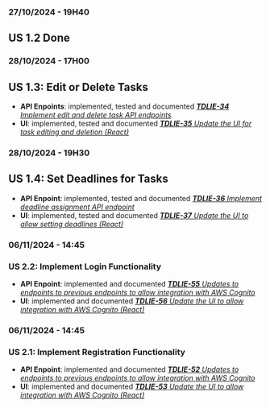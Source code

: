 ### 27/10/2024 - 19H40

## US 1.2 Done

### 28/10/2024 - 17H00

## US 1.3: Edit or Delete Tasks
- **API Enpoints**: implemented, tested and documented *[**TDLIE-34** Implement edit and delete task API endpoints](./backend_ToDoList/README.md)*
- **UI**: implemented, tested and documented *[**TDLIE-35** Update the UI for task editing and deletion (React)](./frontend_todolist/README.md)*

### 28/10/2024 - 19H30

## US 1.4: Set Deadlines for Tasks
- **API Enpoint**: implemented, tested and documented *[**TDLIE-36** Implement deadline assignment API endpoint](./backend_ToDoList/README.md)*
- **UI**: implemented, tested and documented *[**TDLIE-37** Update the UI to allow setting deadlines (React)](./frontend_todolist/README.md)*

### 06/11/2024 - 14:45

### US 2.2: Implement Login Functionality
- **API Enpoint**: implemented and documented *[**TDLIE-55** Updates to endpoints to previous endpoints to allow integration with AWS Cognito](./backend_ToDoList/README.md)*
- **UI**: implemented and documented *[**TDLIE-56** Update the UI to allow integration with AWS Cognito (React)](./frontend_todolist/README.md)*

### 06/11/2024 - 14:45

### US 2.1: Implement Registration Functionality
- **API Enpoint**: implemented and documented *[**TDLIE-52** Updates to endpoints to previous endpoints to allow integration with AWS Cognito](./backend_ToDoList/README.md)*
- **UI**: implemented and documented *[**TDLIE-53** Update the UI to allow integration with AWS Cognito (React)](./frontend_todolist/README.md)*